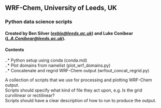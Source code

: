 ## WRF-Chem, University of Leeds, UK
### Python data science scripts
#### Created by Ben Silver (*eebjs@leeds.ac.uk*) and Luke Conibear (*L.A.Conibear@leeds.ac.uk*).
  
#### Contents
..* Python setup using conda (conda.md)  
..* Plot domains from namelist (plot_wrf_domains.py)  
..* Concatenate and regrid WRF-Chem output (wrfout_concat_regrid.py)  
  
A collection of scripts that we use for processing and plotting WRF-Chem output.  
Scripts should specify what kind of file they act upon, e.g. Is the grid curvilinear or rectilinear?  
Scripts should have a clear description of how to run to produce the output.  
